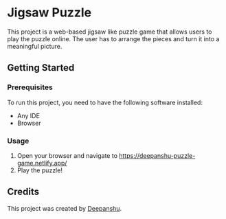 # Jigsaw Puzzle

This project is a web-based jigsaw like  puzzle game that allows users to  play the puzzle online. The user has to arrange the pieces and turn it into a meaningful picture.

## Getting Started

### Prerequisites

To run this project, you need to have the following software installed:

- Any IDE
- Browser

### Usage

1. Open your browser and navigate to https://deepanshu-puzzle-game.netlify.app/
2. Play the puzzle!

## Credits

This project was created by [Deepanshu](https://github.com/Deepanshu-Syal).

